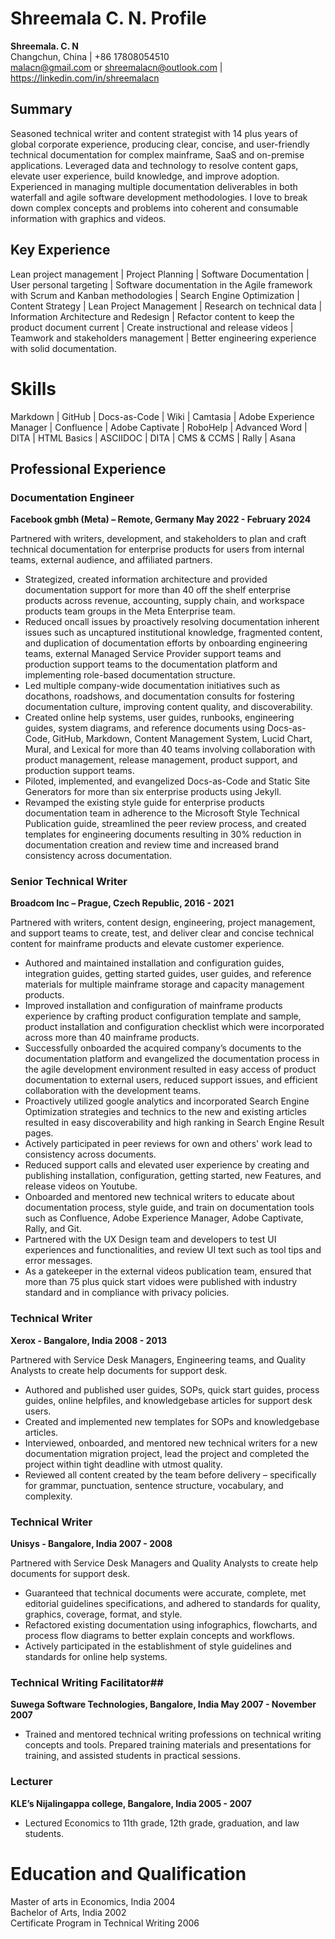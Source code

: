 # Shreemala C. N. Profile<br>

**Shreemala. C. N** <br>
Changchun, China | +86 17808054510 <br>
malacn@gmail.com or shreemalacn@outlook.com | https://linkedin.com/in/shreemalacn

## Summary
Seasoned technical writer and content strategist with 14 plus years of global corporate experience, producing clear, concise, and user-friendly technical documentation for complex mainframe, SaaS and on-premise applications. Leveraged data and technology to resolve content gaps, elevate user experience, build knowledge, and improve adoption. Experienced in managing multiple documentation deliverables in both waterfall and agile software development methodologies. I love to break down complex concepts and problems into coherent and consumable information with graphics and videos. 

## Key Experience
Lean project management | Project Planning | Software Documentation | User personal targeting | Software documentation in the Agile framework with Scrum and Kanban methodologies | Search Engine Optimization | Content Strategy | Lean Project Management | Research on technical data | Information Architecture and Redesign | Refactor content to keep the product document current | Create instructional and release videos | Teamwork and stakeholders management | Better engineering experience with solid documentation.

# Skills
Markdown | GitHub | Docs-as-Code | Wiki | Camtasia | Adobe Experience Manager | Confluence | Adobe Captivate | RoboHelp | Advanced Word | DITA | HTML Basics | ASCIIDOC | DITA | CMS & CCMS | Rally | Asana

## Professional Experience
### Documentation Engineer	 
**Facebook gmbh (Meta) – Remote, Germany May 2022 - February 2024**

Partnered with writers, development, and stakeholders to plan and craft technical documentation for enterprise products for users from internal teams, external audience, and affiliated partners. 
- Strategized, created information architecture and provided documentation support for more than 40 off the shelf enterprise products across revenue, accounting, supply chain, and workspace products team groups in the Meta Enterprise team.
- Reduced oncall issues by proactively resolving documentation inherent issues such as uncaptured institutional knowledge, fragmented content, and duplication of documentation efforts by onboarding engineering teams, external Managed Service Provider support teams and production support teams to the documentation platform and implementing role-based documentation structure.
- Led multiple company-wide documentation initiatives such as docathons, roadshows, and documentation consults for fostering documentation culture, improving content quality, and discoverability.
- Created online help systems, user guides, runbooks, engineering guides, system diagrams, and reference documents using Docs-as-Code, GitHub, Markdown, Content Management System, Lucid Chart, Mural, and Lexical for more than 40 teams involving collaboration with product management, release management, product support, and production support teams.
- Piloted, implemented, and evangelized Docs-as-Code and Static Site Generators for more than six enterprise products using Jekyll.
- Revamped the existing style guide for enterprise products documentation team in adherence to the Microsoft Style Technical Publication guide, streamlined the peer review process, and created templates for engineering documents resulting in 30% reduction in documentation creation and review time and increased brand consistency across documentation. 

### Senior Technical Writer 							 
**Broadcom Inc – Prague, Czech Republic, 2016 - 2021**

Partnered with writers, content design, engineering, project management, and support teams to create, test, and deliver clear and concise technical content for mainframe products and elevate customer experience.
- Authored and maintained installation and configuration guides, integration guides, getting started guides, user guides, and reference materials for multiple mainframe storage and capacity management products.
- Improved installation and configuration of mainframe products experience by crafting product configuration template and sample, product installation and configuration checklist which were incorporated across more than 40 mainframe products.
- Successfully onboarded the acquired company’s documents to the documentation platform and evangelized the documentation process in the agile development environment resulted in easy access of product documentation to external users, reduced support issues, and efficient collaboration with the development teams.
- Proactively utilized google analytics and incorporated Search Engine Optimization strategies and technics to the new and existing articles resulted in easy discoverability and high ranking in Search Engine Result pages.
- Actively participated in peer reviews for own and others' work lead to consistency across documents.
- Reduced support calls and elevated user experience by creating and publishing installation, configuration, getting started, new Features, and release videos on Youtube.
- Onboarded and mentored new technical writers to educate about documentation process, style guide, and train on documentation tools such as Confluence, Adobe Experience Manager, Adobe Captivate, Rally, and Git.
- Partnered with the UX Design team and developers to test UI experiences and functionalities, and review UI text such as tool tips and error messages.
- As a gatekeeper in the external videos publication team, ensured that more than 75 plus quick start vidoes were published with industry standard and in compliance with privacy policies.

### Technical Writer	 
**Xerox - Bangalore, India 	2008 - 2013**

Partnered with Service Desk Managers, Engineering teams, and Quality Analysts to create help documents for support desk. 
- Authored and published user guides, SOPs, quick start guides, process guides, online helpfiles, and knowledgebase articles for support desk users.
- Created and implemented new templates for SOPs and knowledgebase articles.
- Interviewed, onboarded, and mentored new technical writers for a new documentation migration project, lead the project and completed the project within tight deadline with utmost quality.
- Reviewed all content created by the team before delivery – specifically for grammar, punctuation, sentence structure, vocabulary, and complexity. 

### Technical Writer	 
**Unisys - Bangalore, India 2007 - 2008**

Partnered with Service Desk Managers and Quality Analysts to create help documents for support desk. 
- Guaranteed that technical documents were accurate, complete, met editorial guidelines specifications, and adhered to standards for quality, graphics, coverage, format, and style.
- Refactored existing documentation using infographics, flowcharts, and process flow diagrams to better explain concepts and workflows.
- Actively participated in the establishment of style guidelines and standards for online help systems. 

### Technical Writing Facilitator##
**Suwega Software Technologies, Bangalore, India 					May 2007 - November 2007**
- Trained and mentored technical writing professions on technical writing concepts and tools. Prepared training materials and presentations for training, and assisted students in practical sessions. 

### Lecturer	 
**KLE’s Nijalingappa college, Bangalore, India 	 2005 - 2007**
- Lectured Economics to 11th grade, 12th grade, graduation, and law students. 

# Education and Qualification
Master of arts in Economics, India                                 	2004 <br>
Bachelor of Arts, India 	                                          2002 <br>
Certificate Program in Technical Writing 								            2006<br>








